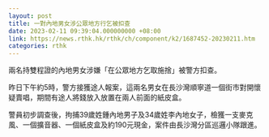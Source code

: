 ```yaml
---
layout: post
title: 一對內地男女涉公眾地方行乞被扣查
date: 2023-02-11 09:39:04.000000000 +08:00
link: https://news.rthk.hk/rthk/ch/component/k2/1687452-20230211.htm
categories: rthk
---
```


兩名持雙程證的內地男女涉嫌「在公眾地方乞取施捨」被警方扣查。

昨日下午約5時，警方接獲途人報案，這兩名男女在長沙灣順寧道一個街市對開懷疑賣唱，期間有途人將錢放入放置在兩人前面的紙皮盒。

警員初步調查後，拘捕39歲姓鍾內地男子及34歲姓李內地女子，檢獲一支麥克風、一個擴音器、一個紙皮盒及約190元現金，案件由長沙灣分區巡邏小隊跟進。
